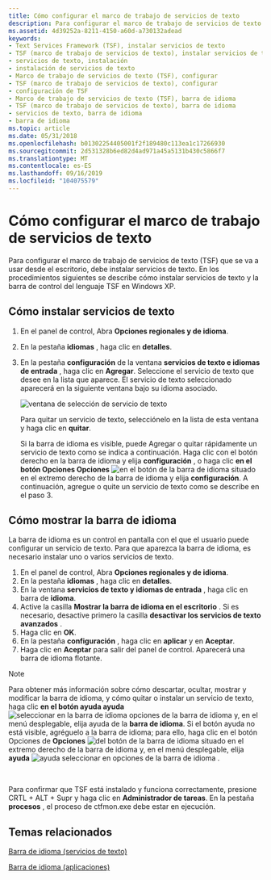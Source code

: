 ```yaml
---
title: Cómo configurar el marco de trabajo de servicios de texto
description: Para configurar el marco de trabajo de servicios de texto (TSF) que se va a usar desde el escritorio, debe instalar servicios de texto. En los procedimientos siguientes se describe cómo instalar servicios de texto y la barra de control del lenguaje TSF en Windows XP.
ms.assetid: 4d39252a-8211-4150-a60d-a730132adead
keywords:
- Text Services Framework (TSF), instalar servicios de texto
- TSF (marco de trabajo de servicios de texto), instalar servicios de texto
- servicios de texto, instalación
- instalación de servicios de texto
- Marco de trabajo de servicios de texto (TSF), configurar
- TSF (marco de trabajo de servicios de texto), configurar
- configuración de TSF
- Marco de trabajo de servicios de texto (TSF), barra de idioma
- TSF (marco de trabajo de servicios de texto), barra de idioma
- servicios de texto, barra de idioma
- barra de idioma
ms.topic: article
ms.date: 05/31/2018
ms.openlocfilehash: b01302254405001f2f189480c113ea1c17266930
ms.sourcegitcommit: 2d531328b6ed82d4ad971a45a5131b430c5866f7
ms.translationtype: MT
ms.contentlocale: es-ES
ms.lasthandoff: 09/16/2019
ms.locfileid: "104075579"
---
```

# <a name="how-to-set-up-text-services-framework"></a>Cómo configurar el marco de trabajo de servicios de texto

Para configurar el marco de trabajo de servicios de texto (TSF) que se va a usar desde el escritorio, debe instalar servicios de texto. En los procedimientos siguientes se describe cómo instalar servicios de texto y la barra de control del lenguaje TSF en Windows XP.

## <a name="how-to-install-text-services"></a>Cómo instalar servicios de texto

1.  En el panel de control, Abra **Opciones regionales y de idioma**.
2.  En la pestaña **idiomas** , haga clic en **detalles**.
3.  En la pestaña **configuración** de la ventana **servicios de texto e idiomas de entrada** , haga clic en **Agregar**. Seleccione el servicio de texto que desee en la lista que aparece. El servicio de texto seleccionado aparecerá en la siguiente ventana bajo su idioma asociado.

    ![ventana de selección de servicio de texto](images/text-service-selection.gif)

    Para quitar un servicio de texto, selecciónelo en la lista de esta ventana y haga clic en **quitar**.

    Si la barra de idioma es visible, puede Agregar o quitar rápidamente un servicio de texto como se indica a continuación. Haga clic con el botón derecho en la barra de idioma y elija **configuración** , o haga clic **en el botón Opciones Opciones** ![ en el botón de la barra de idioma situado ](images/options-btn.gif) en el extremo derecho de la barra de idioma y elija **configuración**. A continuación, agregue o quite un servicio de texto como se describe en el paso 3.

## <a name="how-to-show-the-language-bar"></a>Cómo mostrar la barra de idioma

La barra de idioma es un control en pantalla con el que el usuario puede configurar un servicio de texto. Para que aparezca la barra de idioma, es necesario instalar uno o varios servicios de texto.

1.  En el panel de control, Abra **Opciones regionales y de idioma**.
2.  En la pestaña **idiomas** , haga clic en **detalles**.
3.  En la ventana **servicios de texto y idiomas de entrada** , haga clic en barra de **idioma**.
4.  Active la casilla **Mostrar la barra de idioma en el escritorio** . Si es necesario, desactive primero la casilla **desactivar los servicios de texto avanzados** .
5.  Haga clic en **OK**.
6.  En la pestaña **configuración** , haga clic en **aplicar** y en **Aceptar**.
7.  Haga clic en **Aceptar** para salir del panel de control. Aparecerá una barra de idioma flotante.

> [!Note]
>
> Para obtener más información sobre cómo descartar, ocultar, mostrar y modificar la barra de idioma, y cómo quitar o instalar un servicio de texto, haga clic **en el botón ayuda ayuda** ![ seleccionar en la barra de idioma opciones ](images/help-balloon.gif) de la barra de idioma y, en el menú desplegable, elija ayuda de la **barra de idioma**. Si el botón ayuda no está visible, agréguelo a la barra de idioma; para ello, haga clic en el botón Opciones de **Opciones** ![ del botón de la barra de idioma situado ](images/options-btn.gif) en el extremo derecho de la barra de idioma y, en el menú desplegable, elija **ayuda** ![ ayuda seleccionar en opciones de la barra de idioma ](images/help-balloon.gif) .

 

Para confirmar que TSF está instalado y funciona correctamente, presione CRTL + ALT + Supr y haga clic en **Administrador de tareas**. En la pestaña **procesos** , el proceso de ctfmon.exe debe estar en ejecución.

## <a name="related-topics"></a>Temas relacionados

<dl> <dt>

[Barra de idioma (servicios de texto)](language-bar.md)
</dt> <dt>

[Barra de idioma (aplicaciones)](language-bar-app.md)
</dt> </dl>

 

 




